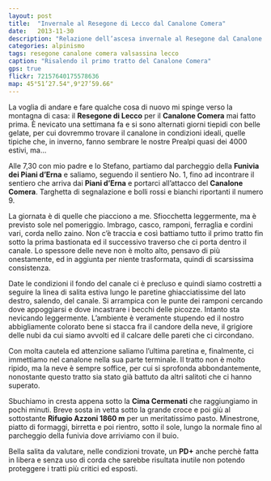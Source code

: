 ```yaml
---
layout: post
title:  "Invernale al Resegone di Lecco dal Canalone Comera"
date:   2013-11-30
description: "Relazione dell’ascesa invernale al Resegone dal Canalone Comera"
categories: alpinismo
tags: resegone canalone comera valsassina lecco
caption: "Risalendo il primo tratto del Canalone Comera"
gps: true
flickr: 72157640175578636
map: 45°51’27.54",9°27’59.66"
---
```



La voglia di andare e fare qualche cosa di nuovo mi spinge verso la montagna di casa: il **Resegone di Lecco** per il **Canalone Comera** mai fatto prima. È nevicato una settimana fa e si sono alternati giorni tiepidi con belle gelate, per cui dovremmo trovare il canalone in condizioni ideali, quelle tipiche che, in inverno, fanno sembrare le nostre Prealpi quasi dei 4000 estivi, ma...

Alle 7,30 con mio padre  e lo Stefano, partiamo dal parcheggio della **Funivia dei Piani d’Erna** e saliamo, seguendo il sentiero No. 1, fino ad incontrare il sentiero che arriva dai **Piani d’Erna** e portarci all’attacco del **Canalone Comera**. Targhetta di segnalazione e bolli rossi e bianchi riportanti il numero 9.

La giornata è di quelle che piacciono a me. Sfiocchetta leggermente, ma è previsto sole nel pomeriggio. Imbrago, casco, ramponi, ferraglia e cordini vari, corda nello zaino. Non c’è traccia e così battiamo tutto il primo tratto fin sotto la prima bastionata ed il successivo traverso che ci porta dentro il canale. Lo spessore delle neve non è molto alto, pensavo di più onestamente, ed in aggiunta per niente trasformata, quindi di scarsissima consistenza.

Date le condizioni il fondo del canale ci è precluso e quindi siamo costretti a seguire la linea di salita estiva lungo le paretine ghiacciatissime del lato destro, salendo, del canale. Si arrampica con le punte dei ramponi cercando dove appoggiarsi e dove incastrare i becchi delle picozze. Intanto sta nevicando leggermente. L’ambiente è veramente stupendo ed il nostro abbigliamente colorato bene si stacca fra il candore della neve, il grigiore delle nubi da cui siamo avvolti ed il calcare delle pareti che ci circondano.

Con molta cautela ed attenzione saliamo l’ultima paretina e, finalmente, ci immettiamo nel canalone nella sua parte terminale. Il tratto non è molto ripido, ma la neve è sempre soffice, per cui si sprofonda abbondantemente, nonostante questo tratto sia stato già battuto da altri salitoti che ci hanno superato.

Sbuchiamo in cresta appena sotto la **Cima Cermenati** che raggiungiamo in pochi minuti. Breve sosta in vetta sotto la grande croce e poi giù al sottostante **Rifugio Azzoni 1860 m** per un meritatissimo pasto. Minestrone, piatto di formaggi, birretta e poi rientro, sotto il sole, lungo la normale fino al parcheggio della funivia dove arriviamo con il buio.

Bella salita da valutare, nelle condizioni trovate, un **PD+** anche perchè fatta in libera e senza uso di corda che sarebbe risultata inutile non potendo proteggere i tratti più critici ed esposti.
 
